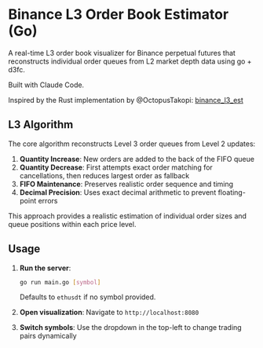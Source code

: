 # Binance L3 Order Book Estimator (Go)

A real-time L3 order book visualizer for Binance perpetual futures that reconstructs individual order queues from L2 market depth data using go + d3fc.

Built with Claude Code.

Inspired by the Rust implementation by @OctopusTakopi: [binance_l3_est](https://github.com/OctopusTakopi/binance_l3_est)

## L3 Algorithm

The core algorithm reconstructs Level 3 order queues from Level 2 updates:

1. **Quantity Increase**: New orders are added to the back of the FIFO queue
2. **Quantity Decrease**: First attempts exact order matching for cancellations, then reduces largest order as fallback
3. **FIFO Maintenance**: Preserves realistic order sequence and timing
4. **Decimal Precision**: Uses exact decimal arithmetic to prevent floating-point errors

This approach provides a realistic estimation of individual order sizes and queue positions within each price level.

## Usage

1. **Run the server**:
   ```sh
   go run main.go [symbol]
   ```
   Defaults to `ethusdt` if no symbol provided.

2. **Open visualization**:
   Navigate to `http://localhost:8080`

3. **Switch symbols**:
   Use the dropdown in the top-left to change trading pairs dynamically 
